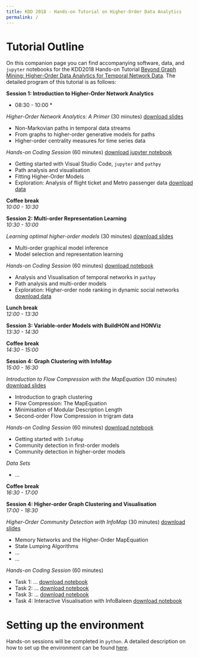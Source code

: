 ```yaml
---
title: KDD 2018 - Hands-on Tutorial on Higher-Order Data Analytics
permalink: /
---
```

# Tutorial Outline

On this companion page you can find accompanying software, data, and `jupyter` notebooks for the KDD2018 Hands-on Tutorial [Beyond Graph Mining: Higher-Order Data Analytics for Temporal Network Data](). The detailed program of this tutorial is as follows:

**Session 1: Introduction to Higher-Order Network Analytics**  
* 08:30 - 10:00 *

*Higher-Order Network Analytics: A Primer* (30 minutes) [download slides](http://...)
- Non-Markovian paths in temporal data streams
- From graphs to higher-order generative models for paths
- Higher-order centrality measures for time series data

*Hands-on Coding Session* (60 minutes) [download jupyter notebook](http://...)
- Getting started with Visual Studio Code, `jupyter` and `pathpy`
- Path analysis and visualisation
- Fitting Higher-Order Models
- Exploration: Analysis of flight ticket and Metro passenger data [download data](http://...)

**Coffee break**  
*10:00 - 10:30*

**Session 2: Multi-order Representation Learning**  
*10:30 - 10:00*

*Learning optimal higher-order models* (30 minutes) [download slides](http://...)
- Multi-order graphical model inference
- Model selection and representation learning

*Hands-on Coding Session* (60 minutes) [download notebook](http://...)
- Analysis and Visualisation of temporal networks in `pathpy`
- Path analysis and multi-order models 
- Exploration: Higher-order node ranking in dynamic social networks [download data](http://...)

**Lunch break**  
*12:00 - 13:30*

**Session 3: Variable-order Models with BuildHON and HONViz**  
*13:30 - 14:30*

**Coffee break**  
*14:30 - 15:00*

**Session 4: Graph Clustering with InfoMap**  
*15:00 - 16:30*

*Introduction to Flow Compression with the MapEquation* (30 minutes) [download slides](http://...)
- Introduction to graph clustering
- Flow Compression: The MapEquation
- Minimisation of Modular Description Length
- Second-order Flow Compression in trigram data

*Hands-on Coding Session* (60 minutes)  [download notebook](http://...)
- Getting started with `InfoMap`
- Community detection in first-order models
- Community detection in higher-order models


*Data Sets*
- ...

**Coffee break**  
*16:30 - 17:00*

**Session 4: Higher-order Graph Clustering and Visualisation**  
*17:00 - 18:30*

*Higher-Order Community Detection with InfoMap* (30 minutes) [download slides](http://...)
- Memory Networks and the Higher-Order MapEquation
- State Lumping Algorithms
- ... 
- ... 

*Hands-on Coding Session* (60 minutes)
- Task 1: ... [download notebook](http://...)
- Task 2: ... [download notebook](http://...)
- Task 3: ... [download notebook](http://...)
- Task 4: Interactive Visualisation with InfoBaleen [download notebook](http://...)

# Setting up the environment

Hands-on sessions will be completed in `python`. A detailed description on how to set up the environment can be found [here](/kdd2018-tutorial/setup).